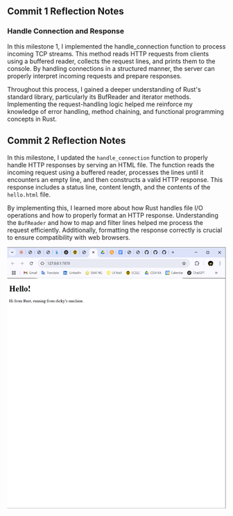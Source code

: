 ## Commit 1 Reflection Notes
### Handle Connection and Response

In this milestone 1, I implemented the handle_connection function to process incoming TCP streams. This method reads HTTP requests from clients using a buffered reader, collects the request lines, and prints them to the console. By handling connections in a structured manner, the server can properly interpret incoming requests and prepare responses.

Throughout this process, I gained a deeper understanding of Rust's standard library, particularly its BufReader and iterator methods. Implementing the request-handling logic helped me reinforce my knowledge of error handling, method chaining, and functional programming concepts in Rust.


## Commit 2 Reflection Notes

In this milestone, I updated the `handle_connection` function to properly handle HTTP responses by serving an HTML file. The function reads the incoming request using a buffered reader, processes the lines until it encounters an empty line, and then constructs a valid HTTP response. This response includes a status line, content length, and the contents of the `hello.html` file.

By implementing this, I learned more about how Rust handles file I/O operations and how to properly format an HTTP response. Understanding the `BufReader` and how to map and filter lines helped me process the request efficiently. Additionally, formatting the response correctly is crucial to ensure compatibility with web browsers.

![Milestone 2 screen capture](assets/images/milestone2.png)
